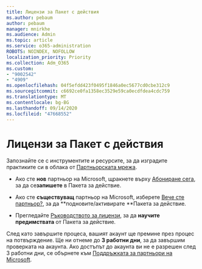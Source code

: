 ```yaml
---
title: Лицензи за Пакет с действия
ms.author: pebaum
author: pebaum
manager: mnirkhe
ms.audience: Admin
ms.topic: article
ms.service: o365-administration
ROBOTS: NOINDEX, NOFOLLOW
localization_priority: Priority
ms.collection: Adm_O365
ms.custom:
- "9002542"
- "4909"
ms.openlocfilehash: 04f5efdd423f0495f1846a0ec5677cd0cbe312c9
ms.sourcegitcommit: c6692ce0fa1358ec3529e59ca0ecdfdea4cdc759
ms.translationtype: MT
ms.contentlocale: bg-BG
ms.lasthandoff: 09/14/2020
ms.locfileid: "47668552"
---
```

# <a name="action-pack-licenses"></a>Лицензи за Пакет с действия

Запознайте се с инструментите и ресурсите, за да изградите практиките си в облака от [Партньорската мрежа](https://aka.ms/MPNActionPack).

- Ако сте **нов** партньор на Microsoft, щракнете върху [Абониране сега](https://aka.ms/MPNActionPackNew), за да се**запишете** в Пакета за действие.

- Ако сте **съществуващ** партньор на Microsoft, изберете [Вече сте партньор?](https://aka.ms/MPNActionPackExisting), за да **подновите/активирате **Пакета за действие. 

- Прегледайте [Ръководството за лицензи](https://aka.ms/MPNActionPackGuide), за да **научите предимствата** от Пакета за действие. 

След като завършите процеса, вашият акаунт ще премине през процес на потвърждение. Ще ни отнеме до **3 работни дни**, за да завършим проверката на акаунта. Ако достъпът до акаунта ви не е разрешен след 3 работни дни, се обърнете към [Поддръжката за партньори на Microsoft](https://aka.ms/MPNActionPackSupport). 
